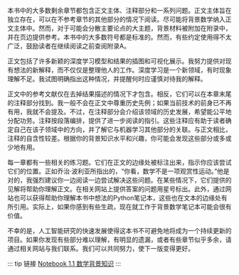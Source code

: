 本书中的大多数剩余章节都包含正文主体、注释部分和一系列问题。正文主体旨在独立存在，可以在不参考章节的其他部分的情况下阅读。尽可能将背景数学纳入正文主体中。然而，对于可能会分散主要论点的大主题，背景材料被附加在附录中，并在页边提供参考。本书中的大多数符号都是标准的。然而，有些约定使用得不太广泛，鼓励读者在继续阅读之前查阅附录A。

正文包括了许多新颖的深度学习模型和结果的插图和可视化展示。我努力提供对现有想法的新解释，而不仅仅是整理他人的工作。深度学习是一个新领域，有时现象理解不足。我试图明确指出这种情况，并提醒何时应谨慎对待我的解释。

正文中的参考文献仅在去掉结果描述的情况下才包含。相反，它们可以在本章末尾的注释部分找到。我一般不会在正文中尊重历史先例；如果当前技术的前身已不再有用，我就不会提及。不过，在注释部分会介绍该领域的历史发展，希望能公平地分配功劳。注释按段落编排，提供了进一步阅读的指引。这些注释应有助于读者确定自己在该子领域中的方向，并了解它与机器学习其他部分的关联。与正文相比，注释的自含性较差。根据你的背景知识水平和兴趣，你可能会发现这些部分或多或少地有用。

每一章都有一些相关的练习题。它们在正文的边缘处被标注出来，指示你应该尝试它们的位置。正如乔治·波利亚所指出的，“你看，数学不是一项观赏性运动。”他是对的，我强烈建议你一边阅读一边尝试解决这些问题。在某些情况下，它们提供的见解将帮助你理解正文。在相关网站上提供答案的问题用星号标出。此外，通过网站也可以获得帮助你理解本书中想法的Python笔记本，这些也在文本的边缘处有所引用。实际上，如果你感到有些生疏，现在就工作于背景数学笔记本可能会很有价值。

不幸的是，人工智能研究的快速发展使得这本书不可避免地将成为一个持续更新的项目。如果你发现有些部分难以理解，有明显的遗漏，或者有些章节似乎多余，请通过相关网站与我们联系。我们可以共同努力，使下一版变得更好。

::: tip 链接
[Notebook 1.1 数学背景知识](/notebooks/chap1/1_1_BackgroundMathematics)
:::